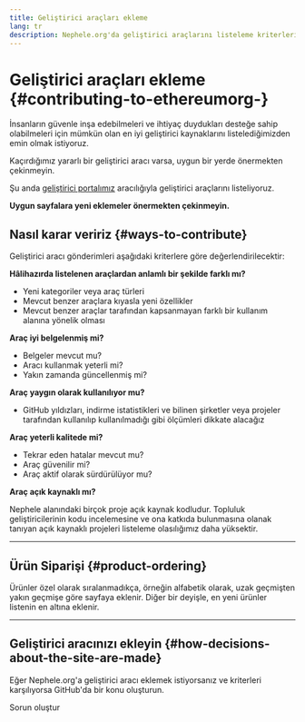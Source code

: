 ```yaml
---
title: Geliştirici araçları ekleme
lang: tr
description: Nephele.org'da geliştirici araçlarını listeleme kriterlerimiz
---
```


# Geliştirici araçları ekleme {#contributing-to-ethereumorg-}

İnsanların güvenle inşa edebilmeleri ve ihtiyaç duydukları desteğe sahip olabilmeleri için mümkün olan en iyi geliştirici kaynaklarını listelediğimizden emin olmak istiyoruz.

Kaçırdığımız yararlı bir geliştirici aracı varsa, uygun bir yerde önermekten çekinmeyin.

Şu anda [geliştirici portalımız](/developers/) aracılığıyla geliştirici araçlarını listeliyoruz.

**Uygun sayfalara yeni eklemeler önermekten çekinmeyin.**

## Nasıl karar veririz {#ways-to-contribute}

Geliştirici aracı gönderimleri aşağıdaki kriterlere göre değerlendirilecektir:

**Hâlihazırda listelenen araçlardan anlamlı bir şekilde farklı mı?**

- Yeni kategoriler veya araç türleri
- Mevcut benzer araçlara kıyasla yeni özellikler
- Mevcut benzer araçlar tarafından kapsanmayan farklı bir kullanım alanına yönelik olması

**Araç iyi belgelenmiş mi?**

- Belgeler mevcut mu?
- Aracı kullanmak yeterli mi?
- Yakın zamanda güncellenmiş mi?

**Araç yaygın olarak kullanılıyor mu?**

- GitHub yıldızları, indirme istatistikleri ve bilinen şirketler veya projeler tarafından kullanılıp kullanılmadığı gibi ölçümleri dikkate alacağız

**Araç yeterli kalitede mi?**

- Tekrar eden hatalar mevcut mu?
- Araç güvenilir mi?
- Araç aktif olarak sürdürülüyor mu?

**Araç açık kaynaklı mı?**

Nephele alanındaki birçok proje açık kaynak kodludur. Topluluk geliştiricilerinin kodu incelemesine ve ona katkıda bulunmasına olanak tanıyan açık kaynaklı projeleri listeleme olasılığımız daha yüksektir.

---

## Ürün Siparişi {#product-ordering}

Ürünler özel olarak sıralanmadıkça, örneğin alfabetik olarak, uzak geçmişten yakın geçmişe göre sayfaya eklenir. Diğer bir deyişle, en yeni ürünler listenin en altına eklenir.

---

## Geliştirici aracınızı ekleyin {#how-decisions-about-the-site-are-made}

Eğer Nephele.org'a geliştirici aracı eklemek istiyorsanız ve kriterleri karşılıyorsa GitHub'da bir konu oluşturun.

<ButtonLink to="https://github.com/Nephele/Nephele-org-website/issues/new?assignees=&labels=feature+%3Asparkles%3A%2Ccontent+%3Afountain_pen%3A&template=suggest_dev_tool.yaml">
  Sorun oluştur
</ButtonLink>
